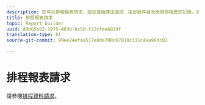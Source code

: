```yaml
---
description: 您可以排程報表請求、指定進階傳送選項、指定收件者及檢視排程歷史記錄。進階傳送選項可讓您設定要於特定時間或依照時間間隔傳送報表。您也可以指定傳送報表時的檔案格式。
title: 排程報表請求
topic: Report builder
uuid: d9b65b82-1975-403b-bc50-f22cfea6019f
translation-type: ht
source-git-commit: 99ee24efaa517e8da700c67818c111c4aa90dc02

---
```



# 排程報表請求

請參閱[排程資料請求](/help/analyze/report-builder/t-schedule-a-data-request.md)。
